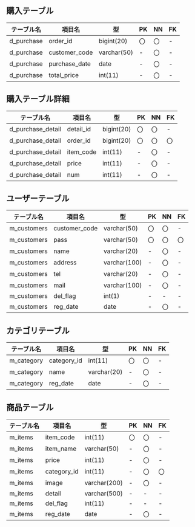 ## 購入テーブル

|テーブル名|項目名|型|PK|NN|FK|
|---------|------|--|--|--|--|
|d_purchase|order_id|bigint(20)|〇|〇|-|
|d_purchase|customer_code|varchar(50)|-|〇|-|
|d_purchase|purchase_date|date|-|〇|-|
|d_purchase|total_price|int(11)|-|〇|-|

## 購入テーブル詳細

|テーブル名|項目名|型|PK|NN|FK|
|---------|------|--|--|--|--|
|d_purchase_detail|detail_id|bigint(20)|〇|〇|-|
|d_purchase_detail|order_id|bigint(20)|〇|〇|〇|
|d_purchase_detail|item_code|int(11)|-|〇|-|
|d_purchase_detail|price|int(11)|-|〇|-|
|d_purchase_detail|num|int(11)|-|〇|-|

## ユーザーテーブル

|テーブル名|項目名|型|PK|NN|FK|
|---------|------|--|--|--|--|
|m_customers|customer_code|varchar(50)|〇|〇|-|
|m_customers|pass|varchar(50)|〇|〇|〇|
|m_customers|name|varchar(20)|-|〇|-|
|m_customers|address|varchar(100)|-|〇|-|
|m_customers|tel|varchar(20)|-|〇|-|
|m_customers|mail|varchar(100)|-|〇|-|
|m_customers|del_flag|int(1)|-|-|-|
|m_customers|reg_date|date|-|〇|-|

## カテゴリテーブル

|テーブル名|項目名|型|PK|NN|FK|
|---------|------|--|--|--|--|
|m_category|category_id|int(11)|〇|〇|-|
|m_category|name|varchar(20)|-|〇|-|
|m_category|reg_date|date|-|〇|-|

## 商品テーブル

|テーブル名|項目名|型|PK|NN|FK|
|---------|------|--|--|--|--|
|m_items|item_code|int(11)|〇|〇|-|
|m_items|item_name|varchar(50)|-|〇|-|
|m_items|price|int(11)|-|〇|-|
|m_items|category_id|int(11)|-|〇|〇|
|m_items|image|varchar(200)|-|〇|-|
|m_items|detail|varchar(500)|-|-|-|
|m_items|del_flag|int(11)|-|-|-|
|m_items|reg_date|date|-|〇|-|
